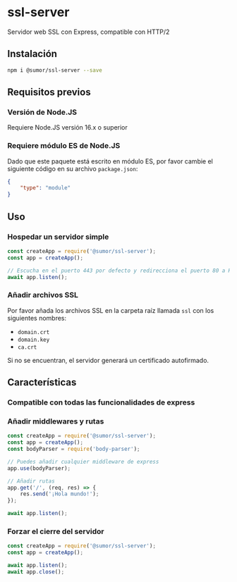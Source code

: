 # ssl-server
Servidor web SSL con Express, compatible con HTTP/2

## Instalación
```bash
npm i @sumor/ssl-server --save
```

## Requisitos previos

### Versión de Node.JS
Requiere Node.JS versión 16.x o superior

### Requiere módulo ES de Node.JS
Dado que este paquete está escrito en módulo ES,
por favor cambie el siguiente código en su archivo `package.json`:
```json
{
    "type": "module"
}
```

## Uso

### Hospedar un servidor simple

```javascript
const createApp = require('@sumor/ssl-server');
const app = createApp();

// Escucha en el puerto 443 por defecto y redirecciona el puerto 80 a HTTPS 443
await app.listen();
```


### Añadir archivos SSL
Por favor añada los archivos SSL en la carpeta raíz llamada `ssl` con los siguientes nombres:
- `domain.crt`
- `domain.key`
- `ca.crt`

Si no se encuentran, el servidor generará un certificado autofirmado.

## Características

### Compatible con todas las funcionalidades de express

### Añadir middlewares y rutas

```javascript
const createApp = require('@sumor/ssl-server');
const app = createApp();
const bodyParser = require('body-parser');

// Puedes añadir cualquier middleware de express
app.use(bodyParser);

// Añadir rutas
app.get('/', (req, res) => {
    res.send('¡Hola mundo!');
});

await app.listen();
```

### Forzar el cierre del servidor

```javascript
const createApp = require('@sumor/ssl-server');
const app = createApp();

await app.listen();
await app.close();
```